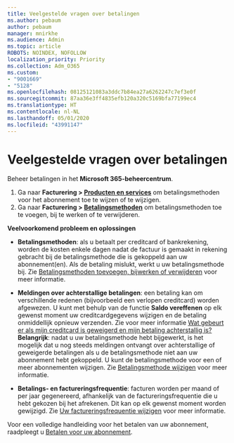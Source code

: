 ```yaml
---
title: Veelgestelde vragen over betalingen
ms.author: pebaum
author: pebaum
manager: mnirkhe
ms.audience: Admin
ms.topic: article
ROBOTS: NOINDEX, NOFOLLOW
localization_priority: Priority
ms.collection: Adm_O365
ms.custom:
- "9001669"
- "5128"
ms.openlocfilehash: 08125121083a3ddc7b84ea27a6262247c7ef3e0f
ms.sourcegitcommit: 87aa36e3ff4835efb120a320c5169bfa77199ec4
ms.translationtype: HT
ms.contentlocale: nl-NL
ms.lasthandoff: 05/01/2020
ms.locfileid: "43991147"
---
```

# <a name="payment-faq"></a>Veelgestelde vragen over betalingen

Beheer betalingen in het **Microsoft 365-beheercentrum**. 

1. Ga naar **Facturering > [Producten en services](https://go.microsoft.com/fwlink/p/?linkid=842054)** om betalingsmethoden voor het abonnement toe te wijzen of te wijzigen.
2. Ga naar **Facturering > [Betalingsmethoden](https://go.microsoft.com/fwlink/p/?linkid=2018806)** om betalingsmethoden toe te voegen, bij te werken of te verwijderen.

**Veelvoorkomend probleem en oplossingen**

- **Betalingsmethoden**: als u betaalt per creditcard of bankrekening, worden de kosten enkele dagen nadat de factuur is gemaakt in rekening gebracht bij de betalingsmethode die is gekoppeld aan uw abonnement(en). Als de betaling mislukt, werkt u uw betalingsmethode bij. Zie [Betalingsmethoden toevoegen, bijwerken of verwijderen](https://go.microsoft.com/fwlink/?linkid=2118133) voor meer informatie.

- **Meldingen over achterstallige betalingen**: een betaling kan om verschillende redenen (bijvoorbeeld een verlopen creditcard) worden afgewezen. U kunt met behulp van de functie **Saldo vereffenen** op elk gewenst moment uw creditcardgegevens wijzigen en de betaling onmiddellijk opnieuw verzenden. Zie voor meer informatie [Wat gebeurt er als mijn creditcard is geweigerd en mijn betaling achterstallig is?](https://docs.microsoft.com/microsoft-365/commerce/billing-and-payments/pay-for-your-subscription?view=o365-worldwide#what-if-my-credit-card-was-declined-and-my-payment-is-past-due) **Belangrijk**: nadat u uw betalingsmethode hebt bijgewerkt, is het mogelijk dat u nog steeds meldingen ontvangt over achterstallige of geweigerde betalingen als u de betalingsmethode niet aan uw abonnement hebt gekoppeld. U kunt de betalingsmethode voor een of meer abonnementen wijzigen. Zie [Betalingsmethode wijzigen](https://docs.microsoft.com/microsoft-365/commerce/billing-and-payments/add-update-or-remove-credit-card-or-bank-account?view=o365-worldwide#change-a-payment-method) voor meer informatie.

- **Betalings- en factureringsfrequentie**: facturen worden per maand of per jaar gegenereerd, afhankelijk van de factureringsfrequentie die u hebt gekozen bij het afrekenen. Dit kan op elk gewenst moment worden gewijzigd. Zie [Uw factureringsfrequentie wijzigen](https://go.microsoft.com/fwlink/?linkid=2119148) voor meer informatie.

Voor een volledige handleiding voor het betalen van uw abonnement, raadpleegt u [Betalen voor uw abonnement](https://docs.microsoft.com/microsoft-365/commerce/billing-and-payments/pay-for-your-subscription?view=o365-worldwide).
